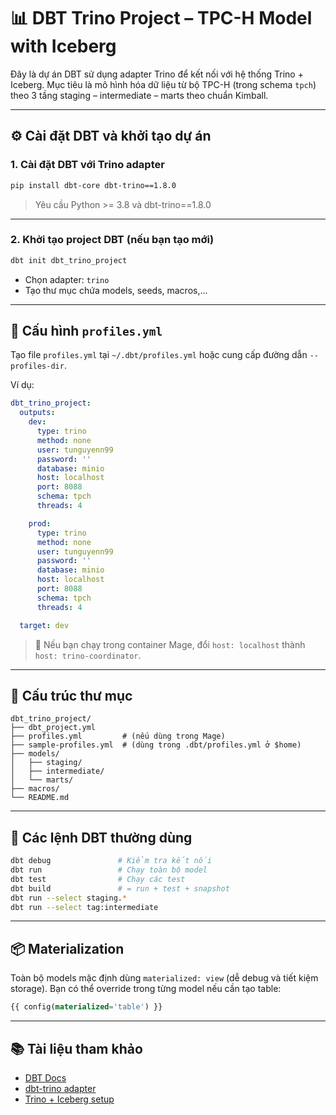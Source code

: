 # 📊 DBT Trino Project – TPC-H Model with Iceberg

Đây là dự án DBT sử dụng adapter Trino để kết nối với hệ thống Trino + Iceberg. Mục tiêu là mô hình hóa dữ liệu từ bộ TPC-H (trong schema `tpch`) theo 3 tầng staging – intermediate – marts theo chuẩn Kimball.

---

## ⚙️ Cài đặt DBT và khởi tạo dự án

### 1. Cài đặt DBT với Trino adapter

```bash
pip install dbt-core dbt-trino==1.8.0
```

> Yêu cầu Python >= 3.8 và dbt-trino==1.8.0

---

### 2. Khởi tạo project DBT (nếu bạn tạo mới)

```bash
dbt init dbt_trino_project
```

- Chọn adapter: `trino`
- Tạo thư mục chứa models, seeds, macros,...

---

## 🔑 Cấu hình `profiles.yml`

Tạo file `profiles.yml` tại `~/.dbt/profiles.yml` hoặc cung cấp đường dẫn `--profiles-dir`.

Ví dụ:

```yaml
dbt_trino_project:
  outputs:
    dev:
      type: trino
      method: none
      user: tunguyenn99
      password: ''
      database: minio
      host: localhost
      port: 8088
      schema: tpch
      threads: 4

    prod:
      type: trino
      method: none
      user: tunguyenn99
      password: ''
      database: minio
      host: localhost
      port: 8088
      schema: tpch
      threads: 4

  target: dev
```

> 🧠 Nếu bạn chạy trong container Mage, đổi `host: localhost` thành `host: trino-coordinator`.

---

## 📂 Cấu trúc thư mục

```
dbt_trino_project/
├── dbt_project.yml
├── profiles.yml         # (nếu dùng trong Mage)
├── sample-profiles.yml  # (dùng trong .dbt/profiles.yml ở $home)
├── models/
│   ├── staging/
│   ├── intermediate/
│   └── marts/
├── macros/
└── README.md
```

---

## 🧪 Các lệnh DBT thường dùng

```bash
dbt debug               # Kiểm tra kết nối
dbt run                 # Chạy toàn bộ model
dbt test                # Chạy các test
dbt build               # = run + test + snapshot
dbt run --select staging.*
dbt run --select tag:intermediate
```

---

## 📦 Materialization

Toàn bộ models mặc định dùng `materialized: view` (dễ debug và tiết kiệm storage). Bạn có thể override trong từng model nếu cần tạo table:

```sql
{{ config(materialized='table') }}
```

---

## 📚 Tài liệu tham khảo

- [DBT Docs](https://docs.getdbt.com/)
- [dbt-trino adapter](https://github.com/starburstdata/dbt-trino)
- [Trino + Iceberg setup](https://trino.io/)

